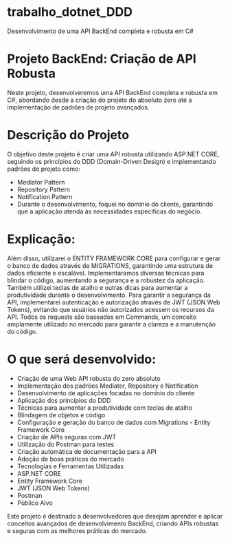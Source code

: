# trabalho_dotnet_DDD
Desenvolvimento de uma API BackEnd completa e robusta em C#

# Projeto BackEnd: Criação de API Robusta
Neste projeto, desenvolveremos uma API BackEnd completa e robusta em C#, abordando desde a criação do projeto do absoluto zero até a implementação de padrões de projeto avançados.

# Descrição do Projeto
O objetivo deste projeto é criar uma API robusta utilizando ASP.NET CORE, seguindo os princípios do DDD (Domain-Driven Design) e implementando padrões de projeto como:
* Mediator Pattern
* Repository Pattern
* Notification Pattern
* Durante o desenvolvimento, foquei no domínio do cliente, garantindo que a aplicação atenda às necessidades específicas do negócio.

# Explicação:
Além disso, utilizarei o ENTITY FRAMEWORK CORE para configurar e gerar o banco de dados através de MIGRATIONS, garantindo uma estrutura de dados eficiente e escalável.
Implementaramos diversas técnicas para blindar o código, aumentando a segurança e a robustez da aplicação. Também utilizei teclas de atalho e outras dicas para aumentar a produtividade durante o desenvolvimento.
Para garantir a segurança da API, implementarei autenticação e autorização através de JWT (JSON Web Tokens), evitando que usuários não autorizados acessem os recursos da API.
Todos os requests são baseados em Commands, um conceito amplamente utilizado no mercado para garantir a clareza e a manutenção do código.

# O que será desenvolvido:
* Criação de uma Web API robusta do zero absoluto
* Implementação dos padrões Mediator, Repository e Notification
* Desenvolvimento de aplicações focadas no domínio do cliente
* Aplicação dos princípios do DDD
* Técnicas para aumentar a produtividade com teclas de atalho
* Blindagem de objetos e código
* Configuração e geração do banco de dados com Migrations - Entity Framework Core
* Criação de APIs seguras com JWT
* Utilização do Postman para testes
* Criação automática de documentação para a API
* Adoção de boas práticas do mercado
* Tecnologias e Ferramentas Utilizadas
* ASP.NET CORE
* Entity Framework Core
* JWT (JSON Web Tokens)
* Postman
* Público Alvo
  
Este projeto é destinado a desenvolvedores que desejam aprender e aplicar conceitos avançados de desenvolvimento BackEnd, criando APIs robustas e seguras com as melhores práticas do mercado.
